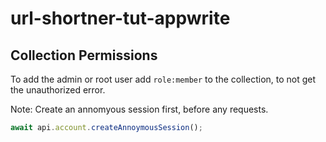 # url-shortner-tut-appwrite

## Collection Permissions

To add the admin or root user add `role:member` to the collection, to not get the unauthorized error.

Note: Create an annomyous session first, before any requests.

```js
await api.account.createAnnoymousSession();
```
